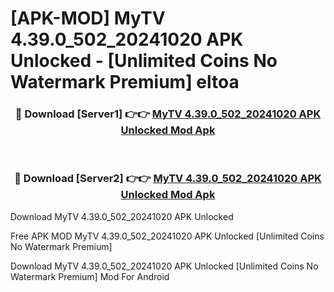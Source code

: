 # [APK-MOD] MyTV 4.39.0_502_20241020 APK Unlocked - [Unlimited Coins No Watermark Premium] eltoa



<div align="center">
<h3>🔴 Download [Server1] 👉👉 <a href="https://momento.my/?title=MyTV_4.39.0_502_20241020_APK_Unlocked">MyTV 4.39.0_502_20241020 APK Unlocked Mod Apk</a></h3><br>

<h3>🔴 Download [Server2] 👉👉 <a href="https://momento.my/?title=MyTV_4.39.0_502_20241020_APK_Unlocked">MyTV 4.39.0_502_20241020 APK Unlocked Mod Apk</a></h3>
</div>



Download MyTV 4.39.0_502_20241020 APK Unlocked 

Free APK MOD MyTV 4.39.0_502_20241020 APK Unlocked [Unlimited Coins No Watermark Premium]

Download MyTV 4.39.0_502_20241020 APK Unlocked [Unlimited Coins No Watermark Premium] Mod For Android

